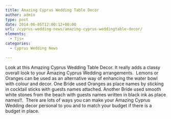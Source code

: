 ```yaml
---
title: Amazing Cyprus Wedding Table Decor
author: admin
type: post
date: 2014-06-05T12:00:12+00:00
url: /cyprus-wedding-news/amazing-cyprus-weddingtable-decor/
elements:
  - Tjs=
categories:
  - Cyprus Wedding News

---
```

Look at this Amazing Cyprus Wedding Table Decor. It really adds a classy overall look to your Amazing Cyprus Wedding arrangements.  Lemons or Oranges can be used as an alternative way of enhancing the water bowl with colour and decor. One Bride used Oranges as place names by sticking in cocktail sticks with guests names attached. Another Bride used smooth white stones from the beach with guests names written in black ink as place names!!.  There are lots of ways you can make your Amazing Cyprus Wedding decor personal to you and to match your budget if there is a budget in place.

&nbsp;